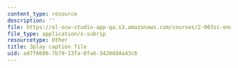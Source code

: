 ```yaml
---
content_type: resource
description: ''
file: https://ol-ocw-studio-app-qa.s3.amazonaws.com/courses/2-003sc-engineering-dynamics-fall-2011/ad7f66067b7913fa0fa63420dd4a43c6_wzEqF_UQkks.srt
file_type: application/x-subrip
resourcetype: Other
title: 3play caption file
uid: ad7f6606-7b79-13fa-0fa6-3420dd4a43c6
---
```

